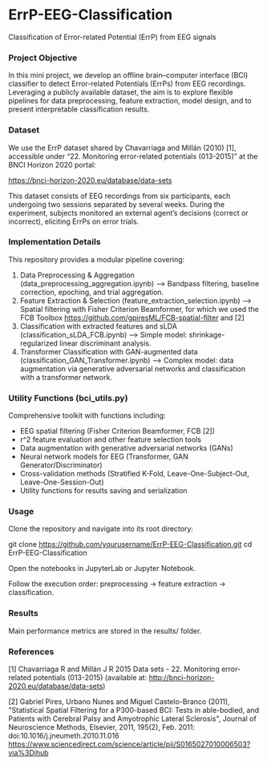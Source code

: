 # ErrP-EEG-Classification
Classification of Error-related Potential (ErrP) from EEG signals

### Project Objective

In this mini project, we develop an offline brain–computer interface (BCI) classifier to detect Error-related Potentials (ErrPs) from EEG recordings. Leveraging a publicly available dataset, the aim is to explore flexible pipelines for data preprocessing, feature extraction, model design, and to present interpretable classification results.


### Dataset

We use the ErrP dataset shared by Chavarriaga and Millán (2010) [1], accessible under “22. Monitoring error-related potentials (013-2015)” at the BNCI Horizon 2020 portal:

https://bnci-horizon-2020.eu/database/data-sets

This dataset consists of EEG recordings from six participants, each undergoing two sessions separated by several weeks. During the experiment, subjects monitored an external agent’s decisions (correct or incorrect), eliciting ErrPs on error trials. 


### Implementation Details

This repository provides a modular pipeline covering:

1. Data Preprocessing & Aggregation (data_preprocessing_aggregation.ipynb) --> Bandpass filtering, baseline correction, epoching, and trial aggregation.
2. Feature Extraction & Selection (feature_extraction_selection.ipynb) --> Spatial filtering with Fisher Criterion Beamformer, for which we used the FCB Toolbox https://github.com/gpiresML/FCB-spatial-filter and [2]
3. Classification with extracted features and sLDA (classification_sLDA_FCB.ipynb) --> Simple model: shrinkage-regularized linear discriminant analysis.
4. Transformer Classification with GAN-augmented data (classification_GAN_Transformer.ipynb) --> Complex model: data augmentation via generative adversarial networks and classification with a transformer network.

### Utility Functions (bci_utils.py)

Comprehensive toolkit with functions including:

- EEG spatial filtering (Fisher Criterion Beamformer, FCB [2])
- r^2 feature evaluation and other feature selection tools
- Data augmentation with generative adversarial networks (GANs)
- Neural network models for EEG (Transformer, GAN Generator/Discriminator)
- Cross-validation methods (Stratified K-Fold, Leave-One-Subject-Out, Leave-One-Session-Out)
- Utility functions for results saving and serialization

### Usage

Clone the repository and navigate into its root directory:

git clone https://github.com/yourusername/ErrP-EEG-Classification.git
cd ErrP-EEG-Classification

Open the notebooks in JupyterLab or Jupyter Notebook.

Follow the execution order: preprocessing → feature extraction → classification.

### Results

Main performance metrics are stored in the results/ folder. 

### References

[1] Chavarriaga R and Millán J R 2015 Data sets - 22. Monitoring error-related potentials (013-2015) (available at: http://bnci-horizon-2020.eu/database/data-sets)

[2] Gabriel Pires, Urbano Nunes and Miguel Castelo-Branco (2011), "Statistical Spatial Filtering for a P300-based BCI: Tests in able-bodied, and Patients with Cerebral Palsy and Amyotrophic Lateral Sclerosis", Journal of Neuroscience Methods, Elsevier, 2011, 195(2), Feb. 2011: doi:10.1016/j.jneumeth.2010.11.016 https://www.sciencedirect.com/science/article/pii/S0165027010006503?via%3Dihub
